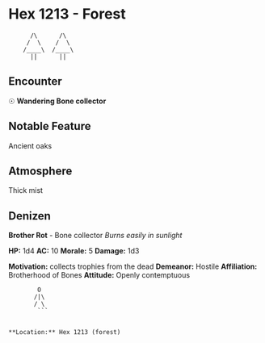# Hex 1213 - Forest
```
      /\      /\
     /  \    /  \
    /____\  /____\
      ||      ||
```

## Encounter

☉ **Wandering Bone collector**

## Notable Feature

Ancient oaks

## Atmosphere

Thick mist

## Denizen

**Brother Rot** - Bone collector
*Burns easily in sunlight*

**HP:** 1d4 **AC:** 10 **Morale:** 5
**Damage:** 1d3

**Motivation:** collects trophies from the dead
**Demeanor:** Hostile
**Affiliation:** Brotherhood of Bones
**Attitude:** Openly contemptuous

```
        O
       /|\
       / \
        ```


**Location:** Hex 1213 (forest)
